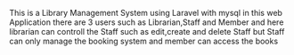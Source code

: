 This is a Library Management System using Laravel with mysql
in this web Application there are 3 users such as Librarian,Staff and Member and
here librarian can controll the Staff such as edit,create and delete Staff
but Staff can only manage the booking system
and member can access the books
